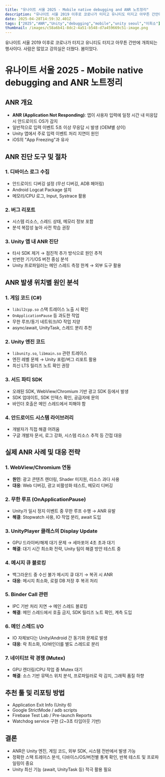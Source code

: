 ```yaml
---
title: "유나이트 서울 2025 - Mobile native debugging and ANR 노트정리"
description: "유나이트 서울 2019 이후로 코로나가 터지고 유니티도 터지고 아무튼 간만에 개최되는 행사이다. 사람은 많았고 강의실은 더웠다."
date: 2025-04-28T14:59:32.401Z
tags: ["2025","ANR","Unity","debugging","mobile","unity seoul","이희소"]
thumbnail: /images/c58a6b41-8dc2-4a51-b548-d7a459669c51-image.png
---
```

유나이트 서울 2019 이후로 코로나가 터지고 유니티도 터지고 아무튼 간만에 개최되는 행사이다. 
사람은 많았고 강의실은 더웠다. 봄이었다.

# 유나이트 서울 2025 - Mobile native debugging and ANR 노트정리

## ANR 개요
- **ANR (Application Not Responding)**: 앱이 사용자 입력에 일정 시간 내 미응답 시 안드로이드 OS가 감지
- 일반적으로 입력 이벤트 5초 이상 무응답 시 발생 (OEM별 상이)
- Unity 앱에서 주로 입력 이벤트 처리 지연이 원인
- iOS의 "App Freezing"과 유사

## ANR 진단 도구 및 절차

### 1. 디바이스 로그 수집
- 안드로이드 디버깅 설정 (무선 디버깅, ADB 페어링)
- Android Logcat Package 설치
- 메모리/CPU 로그, Input, Systrace 활용

### 2. 버그 리포트
- 시스템 리소스, 스레드 상태, 메모리 정보 포함
- 분석 복잡성 높아 사전 학습 권장

### 3. Unity 앱 내 ANR 진단
- 타사 SDK 제거 → 점진적 추가 방식으로 원인 추적
- 빈번한 기기/OS 버전 중심 분석
- Unity 프로파일러는 메인 스레드 측정 한계 → 외부 도구 활용

## ANR 발생 위치별 원인 분석

### 1. 게임 코드 (C#)
- `libil2cpp.so` 스택 트레이스 노출 시 확인
- `OnApplicationPause` 등 과도한 작업
- 무한 루프/동기 네트워크/IO 작업 지양
- async/await, UnityTask, 스레드 분리 추천

### 2. Unity 엔진 코드
- `libunity.so`, `libmain.so` 관련 트레이스
- 엔진 레벨 문제 → Unity 포럼/버그 리포트 활용
- 최신 LTS 릴리즈 노트 확인 권장

### 3. 서드 파티 SDK
- 오래된 SDK, WebView/Chromium 기반 광고 SDK 등에서 발생
- SDK 업데이트, SDK 인덱스 확인, 공급자에 문의
- 바인더 호출은 메인 스레드에서 피해야 함

### 4. 안드로이드 시스템 라이브러리
- 개발자가 직접 해결 어려움
- 구글 개발자 문서, 로그 강화, 시스템 리소스 추적 등 간접 대응

## 실제 ANR 사례 및 대응 전략

### 1. WebView/Chromium 연동
- **원인**: 광고 콘텐츠 렌더링, Shader 미지원, 리소스 과다 사용
- **대응**: Web 디버깅, 광고 비활성화 테스트, 메모리 디버깅

### 2. 무한 루프 (OnApplicationPause)
- Unity가 일시 정지 이벤트 중 무한 루프 수행 → ANR 유발
- **해결**: Stopwatch 사용, IO 작업 분리, await 도입

### 3. UnityPlayer 클래스의 Display Update
- GPU 드라이버/해제 대기 문제 → 세마포어 4초 초과 대기
- **해결**: 대기 시간 최소화 전략, Unity 팀이 해결 방안 테스트 중

### 4. 메시지 큐 블로킹
- 백그라운드 중 수신 불가 메시지 큐 대기 → 복귀 시 ANR
- **대응**: 메시지 최소화, 로컬 DB 저장 후 복귀 처리

### 5. Binder Call 관련
- IPC 기반 처리 지연 → 메인 스레드 블로킹
- **해결**: 메인 스레드에서 호출 금지, SDK 릴리즈 노트 확인, 계측 도입

### 6. 메인 스레드 I/O
- IO 자체보다는 Unity/Android 간 동기화 문제로 발생
- **대응**: 락 최소화, IO/바인더를 별도 스레드로 분리

### 7. 네이티브 락 경쟁 (Mutex)
- GPU 렌더링/CPU 작업 중 Mutex 대기
- **해결**: 소스 기반 뮤텍스 위치 분석, 프로파일러로 락 감지, 그래픽 품질 하향

## 추천 툴 및 리포팅 방법
- Application Exit Info (Unity 6)
- Google StrictMode / adb scripts
- Firebase Test Lab / Pre-launch Reports
- Watchdog service 구현 (2~3초 타임아웃 기반)

## 결론
- ANR은 Unity 엔진, 게임 코드, 외부 SDK, 시스템 전반에서 발생 가능
- 정확한 스택 트레이스 분석, 디바이스/OS/버전별 통계 확인, 반복 테스트 및 프로파일링이 중요
- Unity 최신 기능 (await, UnityTask 등) 적극 활용 필요
